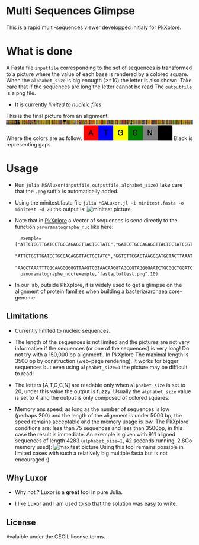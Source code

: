 # Multi Sequences Glimpse

This is a rapid multi-sequences viewer developped initialy for [PkXplore](https://github.com/jpflandrs/PkXplore).

# What is done

A Fasta file ``inputfile`` corresponding to the set of sequences is transformed to a picture where the value of each base is rendered by a colored square.
When the ``alphabet_size`` is big enougth (>=10) the letter is also shown. Take care that if the sequences are long the letter cannot be read
The ``outputfile`` is a png file.
- It is currently *limited to nucleic files*.

This is the final picture from an alignment: ![final picture](https://github.com/jpflandrs/MSGlimpse/blob/main/aligned_crude.png) 
Where the colors are as follow:
![Colors](https://github.com/jpflandrs/MSGlimpse/blob/main/Chars.png)
Black is representing gaps.
# Usage

- Run ```julia MSAluxor(inputfile,outputfile,alphabet_size)``` take care that the ```.png``` suffix is automatically added.

- Using the minitest.fasta file 
```julia MSALuxor.jl -i minitest.fasta -o minitest -d 20```
the output is: ![minitest picture](https://github.com/jpflandrs/MSGlimpse/blob/main/minitest.png)

- Note that in  [PkXplore](https://github.com/jpflandrs/PkXplore) a Vector of sequences is send directly to the function ```panoramatographe_nuc``` like here:

        exemple=["ATTCTGGTTGATCCTGCCAGAGGTTACTGCTATC","GATCCTGCCAGAGGTTACTGCTATCGGTGTTCGA",
        "ATTCTGGTTGATCCTGCCAGAGGTTACTGCTATC","GGTGTTCGACTAAGCCATGCTAGTTAAATGTTCT","TCGTGAACATAGCGGACTGCTCAGTAACACGTGGACAATCTGCCCTTGGGT","TCAGCATAACCCCGGGAAACTGGGGATAATTCTGAATAGATCACATATGCTGGAATGCTTTGT",
        "AACCTAAATTTCGCAAGGGGGGTTAAGTCGTAACAAGGTAGCCGTAGGGGAATCTGCGGCTGGATCACCTCCT"]
        panoramatographe_nuc(exemple,"fastaplottest.png",10)

- In our lab, outside PkXplore, it is widely used to get a glimpse on the alignment of protein families when building a bacteria/archaea core-genome.

## Limitations

- Currently limited to nucleic sequences.

- The length of the sequences is not limited and the pictures are not very informative if the sequences (or one of the sequences) is very long! Do not try with a 150,000 bp alignment!. In PkXplore The maximal length is 3500 bp by construction (web-page rendering). It works for bigger sequences but even using ```alphabet_size=1``` the picture may be difficult to read!

- The letters [A,T,G,C,N] are readable only when ```alphabet_size``` is set to 20, under this value the output is fuzzy. Usually the ```alphabet_size``` value is set to 4 and the output is only composed of colored squares.

- Memory ans speed: as long as the number of sequences is low (perhaps 200) and the length of the alignment is under 5000 bp, the speed remains acceptable and the memory usage is low. The PkXplore conditions are: less than 75 sequences and less than 3500bp, in this case the result is immediate. An exemple is given with 911 aligned sequences of length 4283 (```alphabet_size=1```, 42 seconds running, 2.8Go memory used): ![maxitest picture](https://github.com/jpflandrs/MSGlimpse/blob/main/maxitest.png) Using this tool remains possible in limited cases with such a relatively big multiple fasta but is not encouraged :).

## Why Luxor

- Why not ? Luxor is a **great** tool in pure Julia.

- I like Luxor and I am used to so that the solution was easy to write.

## License

Avalaible under the CECIL license terms.
